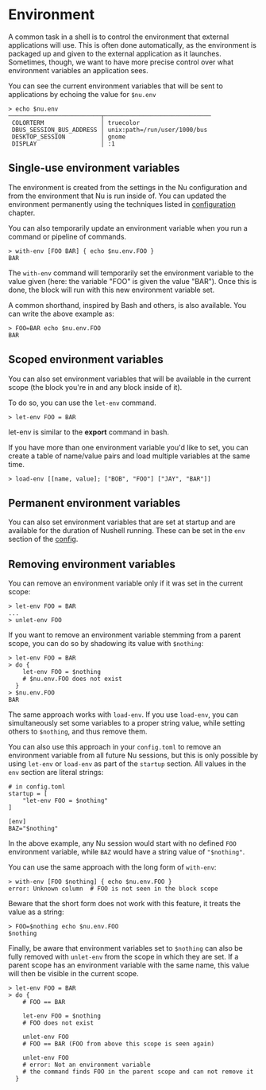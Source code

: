 # Environment

A common task in a shell is to control the environment that external applications will use. This is often done automatically, as the environment is packaged up and given to the external application as it launches. Sometimes, though, we want to have more precise control over what environment variables an application sees.

You can see the current environment variables that will be sent to applications by echoing the value for `$nu.env`

```
> echo $nu.env
──────────────────────────┬──────────────────────────────
 COLORTERM                │ truecolor
 DBUS_SESSION_BUS_ADDRESS │ unix:path=/run/user/1000/bus
 DESKTOP_SESSION          │ gnome
 DISPLAY                  │ :1
```

## Single-use environment variables

The environment is created from the settings in the Nu configuration and from the environment that Nu is run inside of. You can updated the environment permanently using the techniques listed in [configuration](configuration.md) chapter.

You can also temporarily update an environment variable when you run a command or pipeline of commands.

```
> with-env [FOO BAR] { echo $nu.env.FOO }
BAR
```

The `with-env` command will temporarily set the environment variable to the value given (here: the variable "FOO" is given the value "BAR"). Once this is done, the block will run with this new environment variable set.

A common shorthand, inspired by Bash and others, is also available. You can write the above example as:

```
> FOO=BAR echo $nu.env.FOO
BAR
```

## Scoped environment variables

You can also set environment variables that will be available in the current scope (the block you're in and any block inside of it).

To do so, you can use the `let-env` command.

```
> let-env FOO = BAR
```

let-env is similar to the **export** command in bash.

If you have more than one environment variable you'd like to set, you can create a table of name/value pairs and load multiple variables at the same time.

```
> load-env [[name, value]; ["BOB", "FOO"] ["JAY", "BAR"]]
```

## Permanent environment variables

You can also set environment variables that are set at startup and are available for the duration of Nushell running. These can be set in the `env` section of the [config](configuration.md).

## Removing environment variables

You can remove an environment variable only if it was set in the current scope:

```
> let-env FOO = BAR
...
> unlet-env FOO
```

If you want to remove an environment variable stemming from a parent scope, you can do so by shadowing its value with `$nothing`:

```
> let-env FOO = BAR
> do {
    let-env FOO = $nothing
    # $nu.env.FOO does not exist
  }
> $nu.env.FOO
BAR
```

The same approach works with `load-env`. If you use `load-env`, you can simultaneously set some variables to a proper string value, while setting others to `$nothing`, and thus remove them.

You can also use this approach in your `config.toml` to remove an environment variable from all future Nu sessions, but this is only possible by using `let-env` or `load-env` as part of the `startup` section. All values in the `env` section are literal strings:

```
# in config.toml
startup = [
    "let-env FOO = $nothing"
]

[env]
BAZ="$nothing"
```

In the above example, any Nu session would start with no defined `FOO` environment variable, while `BAZ` would have a string value of `"$nothing"`.

You can use the same approach with the long form of `with-env`:

```
> with-env [FOO $nothing] { echo $nu.env.FOO }
error: Unknown column  # FOO is not seen in the block scope
```

Beware that the short form does not work with this feature, it treats the value as a string:

```
> FOO=$nothing echo $nu.env.FOO
$nothing
```

Finally, be aware that environment variables set to `$nothing` can also be fully removed with `unlet-env` from the scope in which they are set. If a parent scope has an environment variable with the same name, this value will then be visible in the current scope.

```
> let-env FOO = BAR
> do {
    # FOO == BAR

    let-env FOO = $nothing
    # FOO does not exist

    unlet-env FOO
    # FOO == BAR (FOO from above this scope is seen again)

    unlet-env FOO
    # error: Not an environment variable
    # the command finds FOO in the parent scope and can not remove it
  }
```
